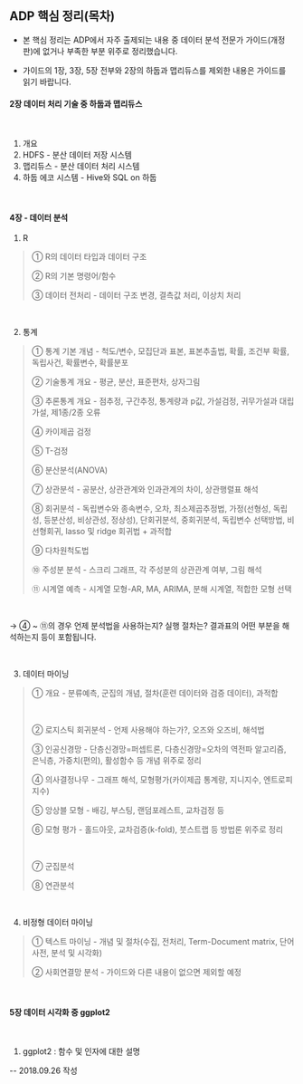 ## ADP 핵심 정리(목차)


- 본 핵심 정리는 ADP에서 자주 출제되는 내용 중 데이터 분석 전문가 가이드(개정판)에 없거나 부족한 부분 위주로 정리했습니다.

- 가이드의 1장,  3장,  5장 전부와  2장의 하둡과 맵리듀스를 제외한 내용은 가이드를 읽기 바랍니다.

>
>

#### 2장 데이터 처리 기술 중 하둡과 맵리듀스

​     

1. 개요
2. HDFS - 분산 데이터 저장 시스템
3. 맵리듀스 - 분산 데이터 처리 시스템
4. 하둡 에코 시스템 - Hive와 SQL on 하둡

​    

#### 4장 - 데이터 분석

  

1. R

> ① R의 데이터 타입과 데이터 구조
>
> ② R의 기본 명령어/함수
>
> ③ 데이터 전처리 - 데이터 구조 변경, 결측값 처리, 이상치 처리

​     

2. 통계

> ① 통계 기본 개념 - 척도/변수, 모집단과 표본, 표본추출법, 확률, 조건부 확률, 독립사건, 확률변수, 확률분포
>
> ② 기술통계 개요 - 평균, 분산, 표준편차, 상자그림
>
> ③ 추론통계 개요 - 점추정, 구간추정, 통계량과 p값, 가설검정, 귀무가설과 대립가설, 제1종/2종 오류
>
>
>
> ④ 카이제곱 검정
>
> ⑤ T-검정
>
> ⑥ 분산분석(ANOVA)
>
> ⑦ 상관분석 - 공분산, 상관관계와 인과관계의 차이, 상관행렬표 해석
>
> ⑧ 회귀분석 - 독립변수와 종속변수, 오차, 최소제곱추정법, 가정(선형성, 독립성, 등분산성, 비상관성, 정상성), 단회귀분석, 중회귀분석, 독립변수 선택방법, 비선형회귀, lasso 및 ridge 회귀법 + 과적합
>
> ⑨ 다차원척도법
>
> ⑩ 주성분 분석 - 스크리 그래프, 각 주성분의 상관관계 여부, 그림 해석
>
> ⑪ 시계열 예측 - 시계열 모형-AR, MA, ARIMA, 분해 시계열, 적합한 모형 선택

​     

→ ④ ~ ⑪의 경우 언제 분석법을 사용하는지? 실행 절차는?  결과표의 어떤 부분을 해석하는지 등이 포함됩니다.

​     

3. 데이터 마이닝

> ① 개요 - 분류예측, 군집의 개념, 절차(훈련 데이터와 검증 데이터), 과적합
>
> ​     
>
> ② 로지스틱 회귀분석 - 언제 사용해야 하는가?, 오즈와 오즈비, 해석법
>
> ③ 인공신경망 - 단층신경망=퍼셉트론, 다층신경망=오차의 역전파 알고리즘, 은닉층, 가중치(편의), 활성함수 등 개념 위주로 정리
>
> ④ 의사결정나무 - 그래프 해석, 모형평가(카이제곱 통계량, 지니지수, 엔트로피 지수)
>
> ⑤ 앙상블 모형 - 배깅, 부스팅, 랜덤포레스트, 교차검정 등
>
> ⑥ 모형 평가 - 홀드아웃, 교차검증(k-fold), 붓스트랩 등 방법론 위주로 정리
>
> ​     
>
> ⑦ 군집분석
>
> ⑧ 연관분석

​     

4. 비정형 데이터 마이닝

> ① 텍스트 마이닝 - 개념 및 절차(수집, 전처리, Term-Document matrix, 단어 사전, 분석 및 시각화)
>
> ② 사회연결망 분석 - 가이드와 다른 내용이 없으면 제외할 예정

​    

#### 5장 데이터 시각화 중 ggplot2

​     

1. ggplot2 : 함수 및 인자에 대한 설명







-- 2018.09.26 작성
